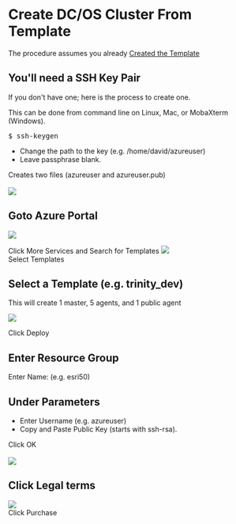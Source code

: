 # Create DC/OS Cluster From Template 

The procedure assumes you already <a href="create-templates.md">Created the Template</a>

## You'll need a SSH Key Pair
If you don't have one; here is the process to create one.

This can be done from command line on Linux, Mac, or MobaXterm (Windows).
<pre>
$ ssh-keygen
</pre>
- Change the path to the key (e.g. /home/david/azureuser)
- Leave passphrase blank.

Creates two files (azureuser and azureuser.pub)
<br/>
<br/>
<img src="../../images/readme/000.png"/><br>

## Goto Azure Portal
<img src="../../images/readme/001.png"/><br>

Click More Services and Search for Templates
<img src="../../images/readme/002.png"/><br>
Select Templates

## Select a Template (e.g. trinity_dev)

This will create 1 master, 5 agents, and 1 public agent

<img src="../../images/readme/003.png"/><br>

Click Deploy

## Enter Resource Group

Enter Name: (e.g. esri50)

## Under Parameters
- Enter Username (e.g. azureuser)
- Copy and Paste Public Key (starts with ssh-rsa).

Click OK 
<br/>
<br/>
<img src="../../images/readme/004.png"/><br>

## Click Legal terms
<img src="../../images/readme/005.png"/><br>
Click Purchase
